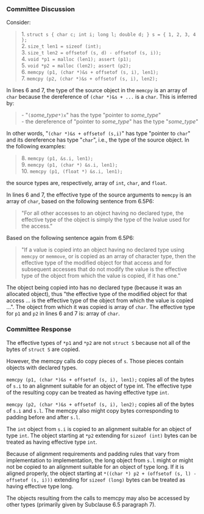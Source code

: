 ### Committee Discussion

Consider:

> 1\. `struct s { char c; int i; long l; double d; } s = { 1, 2, 3, 4 };`  
> 2\. `size_t len1 = sizeof (int);`  
> 3\. `size_t len2 = offsetof (s, d) - offsetof (s, i));`  
> 4\. `void *p1 = malloc (len1); assert (p1);`  
> 5\. `void *p2 = malloc (len2); assert (p2);`  
> 6\. `memcpy (p1, (char *)&s + offsetof (s, i), len1);`  
> 7\. `memcpy (p2, (char *)&s + offsetof (s, i), len2);`

In lines 6 and 7, the type of the source object in the `memcpy` is an array of
`char` because the dereference of `(char *)&s + ...` is a `char`. This is
inferred by:

> \- "`(`*some\_type*`*)x`" has the type "pointer to *some\_type*"  
> \- the dereference of "pointer to *some\_type*" has the type "*some\_type*"

In other words, "`(char *)&s + offsetof (s,i)`" has type "pointer to `char`" and
its dereference has type "`char`", i.e., the type of the source object. In the
following examples:

> 8\. `memcpy (p1, &s.i, len1);`  
> 9\. `memcpy (p1, (char *) &s.i, len1);`  
> 10\. `memcpy (p1, (float *) &s.i, len1);`

the source types are, respectively, array of `int`, `char`, and `float`.

In lines 6 and 7, the effective type of the source arguments to `memcpy` is an
array of `char`, based on the following sentence from 6.5P6:

> "For all other accesses to an object having no declared type, the effective type
> of the object is simply the type of the lvalue used for the access."

Based on the following sentence again from 6.5P6:

> "If a value is copied into an object having no declared type using `memcpy` or
> `memmove`, or is copied as an array of character type, then the effective type
> of the modified object for that access and for subsequent accesses that do not
> modify the value is the effective type of the object from which the value is
> copied, if it has one."

The object being copied into has no declared type (because it was an allocated
object), thus "the effective type of the modified object for that access ... is
the effective type of the object from which the value is copied ...". The object
from which it was copied is array of `char`. The effective type for `p1` and
`p2` in lines 6 and 7 is: array of `char`.

### Committee Response

The effective types of `*p1` and `*p2` are not `struct S` because not all of the
bytes of `struct S` are copied.

However, the memcpy calls do copy pieces of `s`. Those pieces contain objects
with declared types.

`memcpy (p1, (char *)&s + offsetof (s, i), len1);` copies all of the bytes of
`s.i` to an alignment suitable for an object of type int. The effective type of
the resulting copy can be treated as having effective type `int`.

`memcpy (p2, (char *)&s + offsetof (s, i), len2);` copies all of the bytes of
`s.i` and `s.l`. The memcpy also might copy bytes corresponding to padding
before and after `s.l`.

The `int` object from `s.i` is copied to an alignment suitable for an object of
type `int`. The object starting at `*p2` extending for `sizeof (int)` bytes can
be treated as having effective type `int`.

Because of alignment requirements and padding rules that vary from
implementation to implementation, the long object from `s.l` might or might not
be copied to an alignment suitable for an object of type long. If it is aligned
properly, the object starting at `*((char *) p2 + (offsetof (s, l) - offsetof
(s, i)))` extending for `sizeof (long)` bytes can be treated as having effective
type long.

The objects resulting from the calls to memcpy may also be accessed by other
types (primarily given by Subclause 6.5 paragraph 7).
